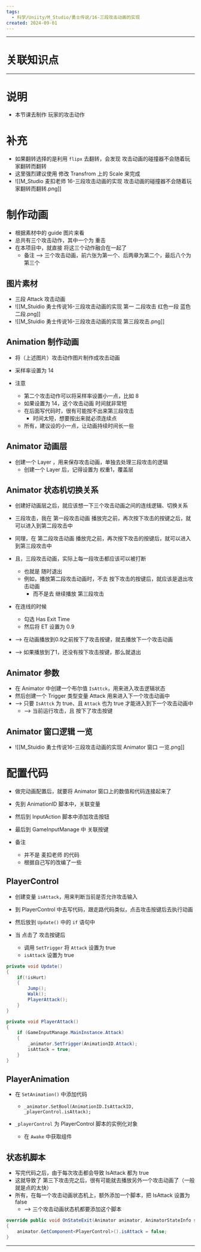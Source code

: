 ```yaml
---
tags:
  - 科学/Uniity/M_Studio/勇士传说/16-三段攻击动画的实现
created: 2024-09-01
---
```


---
# 关联知识点



---
# 说明

- 本节课去制作 玩家的攻击动作
# 补充

- 如果翻转选择的是利用 `flipx` 去翻转，会发现 攻击动画的碰撞器不会随着玩家翻转而翻转
- 这里强烈建议使用 修改 Transfrom 上的 Scale 来完成
- ![[M_Studio 麦扣老师 16-三段攻击动画的实现 攻击动画的碰撞器不会随着玩家翻转而翻转.png]]
# 制作动画

- 根据素材中的 guide 图片来看
- 总共有三个攻击动作，其中一个为 重击
- 在本项目中，就直接 将这三个动作融合在一起了
	- 备注 ——> 三个攻击动画，前六张为第一个、后两章为第二个，最后八个为第三个
## 图片素材

- 三段 Attack 攻击动画
- ![[M_Stuidio 勇士传说16-三段攻击动画的实现 第一 二段攻击 红色一段 蓝色二段.png]]
- ![[M_Stuidio 勇士传说16-三段攻击动画的实现 第三段攻击.png]]
## Animation 制作动画

- 将（上述图片）攻击动作图片制作成攻击动画
- 采样率设置为 14

- 注意
	- 第二个攻击动作可以将采样率设置小一点，比如 8
	- 如果设置为 14，这个攻击动画 时间就非常短
	- 在后面写代码时，很有可能按不出来第三段攻击
		- 时间太短，想要按出来就必须连续点
	- 所有，建议设的小一点，让动画持续时间长一些
## Animator 动画层

- 创建一个 Layer ，用来保存攻击动画，单独去处理三段攻击的逻辑
	- 创建一个 Layer 后，记得设置为 权重1，覆盖层
## Animator 状态机切换关系

- 创建好动画层之后，就应该想一下三个攻击动画之间的连线逻辑、切换关系

- 三段攻击，我在 第一段攻击动画 播放完之前，再次按下攻击的按键之后，就可以进入到第二段攻击中
- 同理，在 第二段攻击动画 播放完之前，再次按下攻击的按键后，就可以进入到第三段攻击中

- 且，三段攻击动画，实际上每一段攻击都应该可以被打断
	- 也就是 随时退出
	- 例如，播放第二段攻击动画时，不去 按下攻击的按键后，就应该是退出攻击动画
		- 而不是去 继续播放 第三段攻击

- 在连线的时候
	- 勾选 Has Exit Time
	- 然后将 ET 设置为 0.9
- ——> 在动画播放到0.9之前按下了攻击按键，就去播放下一个攻击动画
- ——> 如果播放到了1，还没有按下攻击按键，那么就退出
## Animator 参数

- 在 Animator 中创建一个布尔值 `IsAttck`，用来进入攻击逻辑状态
- 然后创建一个 Trigger 类型变量 Attack 用来进入下一个攻击动画中
- ——> 只要 `IsAttck` 为 true、且 `Attack` 也为 true 才能进入到下一个攻击动画中
	- ——> 当前运行攻击，且 按下了攻击按键
## Animator 窗口逻辑 一览

- ![[M_Stuidio 勇士传说16-三段攻击动画的实现 Animator 窗口 一览.png]]
# 配置代码

- 做完动画配置后，就要将 Animator 窗口上的数值和代码连接起来了

- 先到 AnimationID 脚本中，关联变量
- 然后到 InputAction 脚本中添加攻击按钮
- 最后到 GameInputManage 中 关联按键

- 备注
	- 并不是 麦扣老师 的代码
	- 根据自己写的改编了一些
## PlayerControl

- 创建变量 `isAttack`，用来判断当前是否允许攻击输入

- 到 PlayerControl 中去写代码，跟走路代码类似，点击攻击按键后去执行动画
- 然后放到 `Update()` 中的 `if` 语句中

- 当 点击了 攻击按键后
	- 调用 `SetTrigger` 将 `Attack` 设置为 true
	- `isAttack` 设置为 true

```C#
private void Update()  
{  
    if(!isHurt)  
    {        
	    Jump();  
        Walk();  
        PlayerAttack();  
    }
}

private void PlayerAttack()  
{  
    if (GameInputManage.MainInstance.Attack)  
    {        
        _animator.SetTrigger(AnimationID.Attack);  
        isAttack = true;  
    }
}
```
## PlayerAnimation

- 在 `SetAnimation()` 中添加代码
	- `_animator.SetBool(AnimationID.IsAttackID, _playerControl.isAttack);`

- `_playerControl` 为 PlayerControl 脚本的实例化对象
	- 在 `Awake` 中获取组件
## 状态机脚本

- 写完代码之后，由于每次攻击都会导致 IsAttack 都为 true
- 这就导致了 第三下攻击完之后，很有可能就去播放另外一个攻击动画了（一般就是点的太快）
- 所有，在每一个攻击动画状态机上，额外添加一个脚本，把 IsAttack 设置为 false
	- ——> 三个攻击动画状态机都要添加这个脚本

```C#
override public void OnStateExit(Animator animator, AnimatorStateInfo stateInfo, int layerIndex)  
{  
	animator.GetComponent<PlayerControl>().isAttack = false; 
}
```

---
